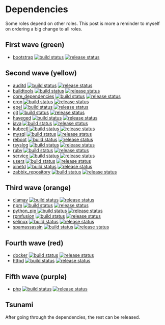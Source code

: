 # Dependencies

Some roles depend on other roles. This post is more a reminder to myself on ordering a big change to all roles.

## First wave (green)
- [bootstrap](https://github.com/robertdebock/ansible-role-bootstrap) [![build status](https://api.travis-ci.org/robertdebock/ansible-role-bootstrap.svg?branch=master)](https://travis-ci.org/robertdebock/ansible-role-bootstrap) [![release status](https://img.shields.io/github/commits-since/robertdebock/ansible-role-bootstrap/latest.svg)](https://github.com/robertdebock/ansible-role-bootstrap/releases)

## Second wave (yellow)
- [auditd](https://github.com/robertdebock/ansible-role-auditd) [![build status](https://api.travis-ci.org/robertdebock/ansible-role-auditd.svg?branch=master)](https://travis-ci.org/robertdebock/ansible-role-auditd) [![release status](https://img.shields.io/github/commits-since/robertdebock/ansible-role-auditd/latest.svg)](https://github.com/robertdebock/ansible-role-auditd/releases)
- [buildtools](https://github.com/robertdebock/ansible-role-buildtools) [![build status](https://api.travis-ci.org/robertdebock/ansible-role-buildtools.svg?branch=master)](https://travis-ci.org/robertdebock/ansible-role-buildtools) [![release status](https://img.shields.io/github/commits-since/robertdebock/ansible-role-buildtools/latest.svg)](https://github.com/robertdebock/ansible-role-buildtools/releases)
- [core_dependencies](https://github.com/robertdebock/ansible-role-core_dependencies) [![build status](https://api.travis-ci.org/robertdebock/ansible-role-core_dependencies.svg?branch=master)](https://travis-ci.org/robertdebock/ansible-role-core_dependencies) [![release status](https://img.shields.io/github/commits-since/robertdebock/ansible-role-core_dependencies/latest.svg)](https://github.com/robertdebock/ansible-role-core_dependencies/releases)
- [cron](https://github.com/robertdebock/ansible-role-cron) [![build status](https://api.travis-ci.org/robertdebock/ansible-role-cron.svg?branch=master)](https://travis-ci.org/robertdebock/ansible-role-cron) [![release status](https://img.shields.io/github/commits-since/robertdebock/ansible-role-cron/latest.svg)](https://github.com/robertdebock/ansible-role-cron/releases)
- [epel](https://github.com/robertdebock/ansible-role-epel) [![build status](https://api.travis-ci.org/robertdebock/ansible-role-epel.svg?branch=master)](https://travis-ci.org/robertdebock/ansible-role-epel) [![release status](https://img.shields.io/github/commits-since/robertdebock/ansible-role-epel/latest.svg)](https://github.com/robertdebock/ansible-role-epel/releases)
- [git](https://github.com/robertdebock/ansible-role-git) [![build status](https://api.travis-ci.org/robertdebock/ansible-role-git.svg?branch=master)](https://travis-ci.org/robertdebock/ansible-role-git) [![release status](https://img.shields.io/github/commits-since/robertdebock/ansible-role-git/latest.svg)](https://github.com/robertdebock/ansible-role-git/releases)
- [haveged](https://github.com/robertdebock/ansible-role-haveged) [![build status](https://api.travis-ci.org/robertdebock/ansible-role-haveged.svg?branch=master)](https://travis-ci.org/robertdebock/ansible-role-haveged) [![release status](https://img.shields.io/github/commits-since/robertdebock/ansible-role-haveged/latest.svg)](https://github.com/robertdebock/ansible-role-haveged/releases)
- [java](https://github.com/robertdebock/ansible-role-java) [![build status](https://api.travis-ci.org/robertdebock/ansible-role-java.svg?branch=master)](https://travis-ci.org/robertdebock/ansible-role-java) [![release status](https://img.shields.io/github/commits-since/robertdebock/ansible-role-java/latest.svg)](https://github.com/robertdebock/ansible-role-java/releases)
- [kubectl](https://github.com/robertdebock/ansible-role-kubectl) [![build status](https://api.travis-ci.org/robertdebock/ansible-role-kubectl.svg?branch=master)](https://travis-ci.org/robertdebock/ansible-role-kubectl) [![release status](https://img.shields.io/github/commits-since/robertdebock/ansible-role-kubectl/latest.svg)](https://github.com/robertdebock/ansible-role-kubectl/releases)
- [mysql](https://github.com/robertdebock/ansible-role-mysql) [![build status](https://api.travis-ci.org/robertdebock/ansible-role-mysql.svg?branch=master)](https://travis-ci.org/robertdebock/ansible-role-mysql) [![release status](https://img.shields.io/github/commits-since/robertdebock/ansible-role-mysql/latest.svg)](https://github.com/robertdebock/ansible-role-mysql/releases)
- [reboot](https://github.com/robertdebock/ansible-role-reboot) [![build status](https://api.travis-ci.org/robertdebock/ansible-role-reboot.svg?branch=master)](https://travis-ci.org/robertdebock/ansible-role-reboot) [![release status](https://img.shields.io/github/commits-since/robertdebock/ansible-role-reboot/latest.svg)](https://github.com/robertdebock/ansible-role-reboot/releases)
- [rsyslog](https://github.com/robertdebock/ansible-role-rsyslog) [![build status](https://api.travis-ci.org/robertdebock/ansible-role-rsyslog.svg?branch=master)](https://travis-ci.org/robertdebock/ansible-role-rsyslog) [![release status](https://img.shields.io/github/commits-since/robertdebock/ansible-role-rsyslog/latest.svg)](https://github.com/robertdebock/ansible-role-rsyslog/releases)
- [ruby](https://github.com/robertdebock/ansible-role-ruby) [![build status](https://api.travis-ci.org/robertdebock/ansible-role-ruby.svg?branch=master)](https://travis-ci.org/robertdebock/ansible-role-ruby) [![release status](https://img.shields.io/github/commits-since/robertdebock/ansible-role-ruby/latest.svg)](https://github.com/robertdebock/ansible-role-ruby/releases)
- [service](https://github.com/robertdebock/ansible-role-service) [![build status](https://api.travis-ci.org/robertdebock/ansible-role-service.svg?branch=master)](https://travis-ci.org/robertdebock/ansible-role-service) [![release status](https://img.shields.io/github/commits-since/robertdebock/ansible-role-service/latest.svg)](https://github.com/robertdebock/ansible-role-service/releases)
- [users](https://github.com/robertdebock/ansible-role-users) [![build status](https://api.travis-ci.org/robertdebock/ansible-role-users.svg?branch=master)](https://travis-ci.org/robertdebock/ansible-role-users) [![release status](https://img.shields.io/github/commits-since/robertdebock/ansible-role-users/latest.svg)](https://github.com/robertdebock/ansible-role-users/releases)
- [xinetd](https://github.com/robertdebock/ansible-role-xinetd) [![build status](https://api.travis-ci.org/robertdebock/ansible-role-xinetd.svg?branch=master)](https://travis-ci.org/robertdebock/ansible-role-xinetd) [![release status](https://img.shields.io/github/commits-since/robertdebock/ansible-role-xinetd/latest.svg)](https://github.com/robertdebock/ansible-role-xinetd/releases)
- [zabbix_repository](https://github.com/robertdebock/ansible-role-zabbix_repository) [![build status](https://api.travis-ci.org/robertdebock/ansible-role-zabbix_repository.svg?branch=master)](https://travis-ci.org/robertdebock/ansible-role-zabbix_repository) [![release status](https://img.shields.io/github/commits-since/robertdebock/ansible-role-zabbix_repository/latest.svg)](https://github.com/robertdebock/ansible-role-zabbix_repository/releases)

## Third wave (orange)
- [clamav](https://github.com/robertdebock/ansible-role-clamav) [![build status](https://api.travis-ci.org/robertdebock/ansible-role-clamav.svg?branch=master)](https://travis-ci.org/robertdebock/ansible-role-clamav) [![release status](https://img.shields.io/github/commits-since/robertdebock/ansible-role-clamav/latest.svg)](https://github.com/robertdebock/ansible-role-clamav/releases)
- [npm](https://github.com/robertdebock/ansible-role-npm) [![build status](https://api.travis-ci.org/robertdebock/ansible-role-npm.svg?branch=master)](https://travis-ci.org/robertdebock/ansible-role-npm) [![release status](https://img.shields.io/github/commits-since/robertdebock/ansible-role-npm/latest.svg)](https://github.com/robertdebock/ansible-role-npm/releases)
- [python_pip](https://github.com/robertdebock/ansible-role-python_pip) [![build status](https://api.travis-ci.org/robertdebock/ansible-role-python_pip.svg?branch=master)](https://travis-ci.org/robertdebock/ansible-role-python_pip) [![release status](https://img.shields.io/github/commits-since/robertdebock/ansible-role-python_pip/latest.svg)](https://github.com/robertdebock/ansible-role-python_pip/releases)
- [rpmfusion](https://github.com/robertdebock/ansible-role-rpmfusion) [![build status](https://api.travis-ci.org/robertdebock/ansible-role-rpmfusion.svg?branch=master)](https://travis-ci.org/robertdebock/ansible-role-rpmfusion) [![release status](https://img.shields.io/github/commits-since/robertdebock/ansible-role-rpmfusion/latest.svg)](https://github.com/robertdebock/ansible-role-rpmfusion/releases)
- [selinux](https://github.com/robertdebock/ansible-role-selinux) [![build status](https://api.travis-ci.org/robertdebock/ansible-role-selinux.svg?branch=master)](https://travis-ci.org/robertdebock/ansible-role-selinux) [![release status](https://img.shields.io/github/commits-since/robertdebock/ansible-role-selinux/latest.svg)](https://github.com/robertdebock/ansible-role-selinux/releases)
- [spamassassin](https://github.com/robertdebock/ansible-role-spamassassin) [![build status](https://api.travis-ci.org/robertdebock/ansible-role-spamassassin.svg?branch=master)](https://travis-ci.org/robertdebock/ansible-role-spamassassin) [![release status](https://img.shields.io/github/commits-since/robertdebock/ansible-role-spamassassin/latest.svg)](https://github.com/robertdebock/ansible-role-spamassassin/releases)

## Fourth wave (red)
- [docker](https://github.com/robertdebock/ansible-role-docker) [![build status](https://api.travis-ci.org/robertdebock/ansible-role-docker.svg?branch=master)](https://travis-ci.org/robertdebock/ansible-role-docker) [![release status](https://img.shields.io/github/commits-since/robertdebock/ansible-role-docker/latest.svg)](https://github.com/robertdebock/ansible-role-docker/releases)
- [httpd](https://github.com/robertdebock/ansible-role-httpd) [![build status](https://api.travis-ci.org/robertdebock/ansible-role-httpd.svg?branch=master)](https://travis-ci.org/robertdebock/ansible-role-httpd) [![release status](https://img.shields.io/github/commits-since/robertdebock/ansible-role-httpd/latest.svg)](https://github.com/robertdebock/ansible-role-httpd/releases)

## Fifth wave (purple)
- [php](https://github.com/robertdebock/ansible-role-php) [![build status](https://api.travis-ci.org/robertdebock/ansible-role-php.svg?branch=master)](https://travis-ci.org/robertdebock/ansible-role-php) [![release status](https://img.shields.io/github/commits-since/robertdebock/ansible-role-php/latest.svg)](https://github.com/robertdebock/ansible-role-php/releases)

## Tsunami

After going through the dependencies, the rest can be released.

